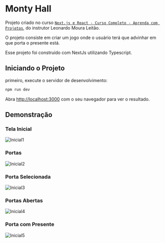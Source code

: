 # Monty Hall

Projeto criado no curso [`Next.js e React - Curso Completo - Aprenda com Projetos`](https://www.udemy.com/course/nextjs-e-react/), do instrutor Leonardo Moura Leitão. 

O projeto consiste em criar um jogo onde o usuário terá que advinhar em que porta o presente está.

Esse projeto foi construído com NextJs utilizando Typescript.

## Iniciando o Projeto

primeiro, execute o servidor de desenvolvimento:

```bash
npm run dev
```

Abra [http://localhost:3000](http://localhost:3000) com o seu navegador para ver o resultado.

## Demonstração

### Tela Inicial
![Inicial1](https://lh3.googleusercontent.com/pw/AL9nZEU-og12_2BNiMAdGG0b-wnypBOjHEs53wZmUkXCLe1ULtJaqcNNaHyhuxy1qLhknVXXC-YtxiH_RvkzqJZ1HjT2U-y2dM5ByTJyWeBdtOsGM2nbr8zNiMAx8wKRGWRnj6LoUHyxaMWmua3Fy2zXE6Zr=w1114-h905-no?authuser=0)

### Portas
![Inicial2](https://lh3.googleusercontent.com/pw/AL9nZEXAzERbLHOUdzgpJQGzVgmIX01dQ-SvGs0s75WozT_ExkNr_Hz7fOtSg1abo4HU10c64Crx67NhO5eSrDqiMK2ZJ9RT_vbZs0544kXPJ5v54rNLQRVW7fpes9uCkmKK0fymXxUPUAutH6rgRiopapgy=w1132-h893-no?authuser=0)

### Porta Selecionada
![Inicial3](https://lh3.googleusercontent.com/pw/AL9nZEUypXUABt5I0U3NahkdVpiZCtYNTRMfap4WwBvy4ihC5h32hzVsHm7So6J5OF0JQbhGiYiudVaIz5llieuPyVC2aJ6rJy7WKuX_8JxRQDm9KZ5sxeEQ5BGpHEhuBYYTdZxm6z_wdwj0246EzJUXzCKC=w1131-h898-no?authuser=0)

### Portas Abertas
![Inicial4](https://lh3.googleusercontent.com/pw/AL9nZEXgKD14R7koroYdFe-nHs7vCperQyyU2e5EoyZBR9Ncm9wRtKSuzQTHHL2H_HXBH7C431TmQdcB1Utshwujo93Vss6LwgUw6MuuiME9BBd-DTHpmEJNT3KQB8hrThtr2v_n-qqa53aDcivVsoVa3dC_=w1131-h887-no?authuser=0)

### Porta com Presente
![Inicial5](https://lh3.googleusercontent.com/pw/AL9nZEUvQgDarOrKe4IoAcsju3lzwHo1tad3nwsWOP-zN656eocMhpzs8kFUludT73-BM4qKn9mqbUtb-_J3IE-8AuOucUBzpfDqq0dxM235UUCInwhRbod9JvmcLor72tlY_6OvOz-s5g17Hc3IqVsemfmr=w1141-h898-no?authuser=0)